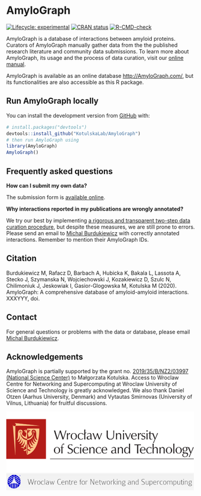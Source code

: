 
<!-- README.md is generated from README.Rmd. Please edit that file -->

# AmyloGraph

<!-- badges: start -->

[![Lifecycle:
experimental](https://img.shields.io/badge/lifecycle-experimental-orange.svg)](https://lifecycle.r-lib.org/articles/stages.html#experimental)
[![CRAN
status](https://www.r-pkg.org/badges/version/AmyloGraph2)](https://CRAN.R-project.org/package=AmyloGraph2)
[![R-CMD-check](https://github.com/KotulskaLab/AmyloGraph/workflows/R-CMD-check/badge.svg)](https://github.com/KotulskaLab/AmyloGraph/actions)
<!-- badges: end -->

AmyloGraph is a database of interactions between amyloid proteins.
Curators of AmyloGraph manually gather data from the the published
research literature and community data submissions. To learn more about
AmyloGraph, its usage and the process of data curation, visit our
[online manual](https://kotulskalab.github.io/AmyloGraph/).

AmyloGraph is available as an online database <http://AmyloGraph.com/>,
but its functionalities are also accessible as this R package.

## Run AmyloGraph locally

You can install the development version from
[GitHub](https://github.com/) with:

``` r
# install.packages("devtools")
devtools::install_github("KotulskaLab/AmyloGraph")
# then run AmyloGraph using
library(AmyloGraph)
AmyloGraph()
```

## Frequently asked questions

**How can I submit my own data?**

The submission form is [available
online](https://forms.gle/7sJCBQdhkCxHdBhD7).

**Why interactions reported in my publications are wrongly annotated?**

We try our best by implementing [a rigorous and transparent two-step
data curation
procedure](https://kotulskalab.github.io/AmyloGraph/articles/definitions.html#initial-curation),
but despite these measures, we are still prone to errors. Please send an
email to [Michal Burdukiewicz](mailto:michalburdukiewicz@gmail.com) with
correctly annotated interactions. Remember to mention their AmyloGraph
IDs.

## Citation

Burdukiewicz M, Rafacz D, Barbach A, Hubicka K, Bakala L, Lassota A,
Stecko J, Szymanska N, Wojciechowski J, Kozakiewicz D, Szulc N,
Chilimoniuk J, Jeskowiak I, Gasior-Glogowska M, Kotulska M (2020).
AmyloGraph: A comprehensive database of amyloid-amyloid interactions.
XXXYYY, doi.

## Contact

For general questions or problems with the data or database, please
email [Michal Burdukiewicz](mailto:michalburdukiewicz@gmail.com).

## Acknowledgements

AmyloGraph is partially supported by the grant no. [2019/35/B/NZ2/03997
(National Science
Center)](https://projekty.ncn.gov.pl/index.php?projekt_id=459038) to
Małgorzata Kotulska. Access to Wroclaw Centre for Networking and
Supercomputing at Wroclaw University of Science and Technology is
greatly acknowledged. We also thank Daniel Otzen (Aarhus University,
Denmark) and Vytautas Smirnovas (University of Vilnus, Lithuania) for
fruitful discussions.

<img src='man/figures/PWr-eng.png' style='width: 500px'>
<img src='man/figures/WCSS.png' style='width: 500px'>
